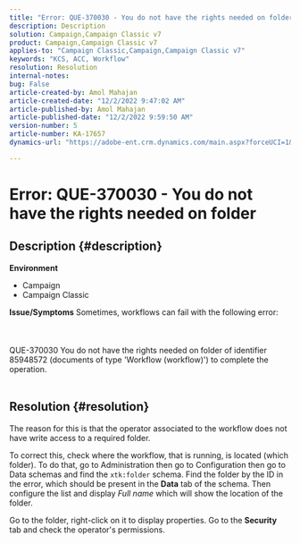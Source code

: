```yaml
---
title: "Error: QUE-370030 - You do not have the rights needed on folder"
description: Description
solution: Campaign,Campaign Classic v7
product: Campaign,Campaign Classic v7
applies-to: "Campaign Classic,Campaign,Campaign Classic v7"
keywords: "KCS, ACC, Workflow"
resolution: Resolution
internal-notes: 
bug: False
article-created-by: Amol Mahajan
article-created-date: "12/2/2022 9:47:02 AM"
article-published-by: Amol Mahajan
article-published-date: "12/2/2022 9:59:50 AM"
version-number: 5
article-number: KA-17657
dynamics-url: "https://adobe-ent.crm.dynamics.com/main.aspx?forceUCI=1&pagetype=entityrecord&etn=knowledgearticle&id=7b57f23f-2672-ed11-9561-6045bd006b4b"

---
```

# Error: QUE-370030 - You do not have the rights needed on folder

## Description {#description}

<b>Environment</b>
- Campaign
- Campaign Classic



<b>Issue/Symptoms</b>
Sometimes, workflows can fail with the following error:
<br><br> <br><br>QUE-370030 You do not have the rights needed on folder of identifier 85948572 (documents of type 'Workflow (workflow)') to complete the operation. 
<br> <br>

## Resolution {#resolution}


The reason for this is that the operator associated to the workflow does not have write access to a required folder.

To correct this, check where the workflow, that is running, is located (which folder). To do that, go to Administration then go to Configuration then go to Data schemas and find the `xtk:folder` schema. Find the folder by the ID in the error, which should be present in the <b>Data</b> tab of the schema. Then configure the list and display *Full name* which will show the location of the folder.

Go to the folder, right-click on it to display properties. Go to the <b>Security</b> tab and check the operator's permissions.
